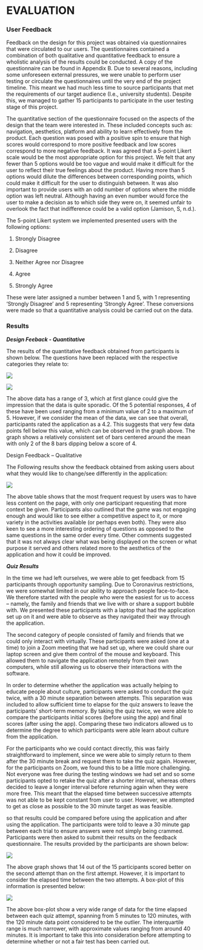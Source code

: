 # EVALUATION 

### User Feedback 

Feedback on the design for this project was obtained via questionnaires that were circulated to our users. The questionnaires contained a combination of both qualitative and quantitative feedback to ensure a wholistic analysis of the results could be conducted. A copy of the questionnaire can be found in Appendix B. Due to several reasons, including some unforeseen external pressures, we were unable to perform user testing or circulate the questionnaires until the very end of the project timeline. This meant we had much less time to source participants that met the requirements of our target audience (I.e., university students). Despite this, we managed to gather 15 participants to participate in the user testing stage of this project.  

The quantitative section of the questionnaire focused on the aspects of the design that the team were interested in. These included concepts such as: navigation, aesthetics, platform and ability to learn effectively from the product. Each question was posed with a positive spin to ensure that high scores would correspond to more positive feedback and low scores correspond to more negative feedback. It was agreed that a 5-point Likert scale would be the most appropriate option for this project. We felt that any fewer than 5 options would be too vague and would make it difficult for the user to reflect their true feelings about the product. Having more than 5 options would dilute the differences between corresponding points, which could make it difficult for the user to distinguish between. It was also important to provide users with an odd number of options where the middle option was left neutral. Although having an even number would force the user to make a decision as to which side they were on, it seemed unfair to overlook the fact that indifference could be a valid option (Jamison, S, n.d.). 

The 5-point Likert system we implemented presented users with the following options: 

1. Strongly Disagree 

2. Disagree 

3. Neither Agree nor Disagree 

4. Agree 

5. Strongly Agree 

These were later assigned a number between 1 and 5, with 1 representing ‘Strongly Disagree’ and 5 representing ‘Strongly Agree’. These conversions were made so that a quantitative analysis could be carried out on the data.  

### Results 

_**Design Feeback - Quantitative**_ 

The results of the quantitative feedback obtained from participants is shown below. The questions have been replaced with the respective categories they relate to: 

![](images/results_1.png) 

![](images/results_2.png) 

 

The above data has a range of 3, which at first glance could give the impression that the data is quite sporadic. Of the 5 potential responses, 4 of these have been used ranging from a minimum value of 2 to a maximum of 5. However, if we consider the mean of the data, we can see that overall, participants rated the application as a 4.2. This suggests that very few data points fell below this value, which can be observed in the graph above. The graph shows a relatively consistent set of bars centered around the mean with only 2 of the 8 bars dipping below a score of 4. 

Design Feedback – Qualitative 

The Following results show the feedback obtained from asking users about what they would like to change/see differently in the application: 

![](images/results_3.png) 

The above table shows that the most frequent request by users was to have less content on the page, with only one participant requesting that more context be given. Participants also outlined that the game was not engaging enough and would like to see either a competitive aspect to it, or more variety in the activities available (or perhaps even both). They were also keen to see a more interesting ordering of questions as opposed to the same questions in the same order every time. Other comments suggested that it was not always clear what was being displayed on the screen or what purpose it served and others related more to the aesthetics of the application and how it could be improved.  

_**Quiz Results**_ 

In the time we had left ourselves, we were able to get feedback from 15 participants through opportunity sampling. Due to Coronavirus restrictions, we were somewhat limited in our ability to approach people face-to-face. We therefore started with the people who were the easiest for us to access – namely, the family and friends that we live with or share a support bubble with. We presented these participants with a laptop that had the application set up on it and were able to observe as they navigated their way through the application.  

The second category of people consisted of family and friends that we could only interact with virtually. These participants were asked (one at a time) to join a Zoom meeting that we had set up, where we could share our laptop screen and give them control of the mouse and keyboard. This allowed them to navigate the application remotely from their own computers, while still allowing us to observe their interactions with the software. 

In order to determine whether the application was actually helping to educate people about culture, participants were asked to conduct the quiz twice, with a 30 minute separation between attempts. This separation was included to allow sufficient time to elapse for the quiz answers to leave the participants’ short-term memory. By taking the quiz twice, we were able to compare the participants initial scores (before using the app) and final scores (after using the app). Comparing these two indicators allowed us to determine the degree to which participants were able learn about culture from the application. 

For the participants who we could contact directly, this was fairly straightforward to implement, since we were able to simply return to them after the 30 minute break and request them to take the quiz again. However, for the participants on Zoom, we found this to be a little more challenging. Not everyone was free during the testing windows we had set and so some participants opted to retake the quiz after a shorter interval, whereas others decided to leave a longer interval before returning again when they were more free. This meant that the elapsed time between successive attempts was not able to be kept constant from user to user. However, we attempted to get as close as possible to the 30 minute target as was feasible. 

 so that results could be compared before using the application and after using the application. The participants were told to leave a 30 minute gap between each trial to ensure answers were not simply being crammed. Participants were then asked to submit their results on the feedback questionnaire. The results provided by the participants are shown below: 

![](images/results_4.png) 

The above graph shows that 14 out of the 15 participants scored better on the second attempt than on the first attempt. However, it is important to consider the elapsed time between the two attempts. A box-plot of this information is presented below: 

![](images/results_5.png) 

The above box-plot show a very wide range of data for the time elapsed between each quiz attempt, spanning from 5 minutes to 120 minutes, with the 120 minute data point considered to be the outlier. The interquartile range is much narrower, with approximate values ranging from around 40 minutes. It is important to take this into consideration before attempting to determine whether or not a fair test has been carried out. 
